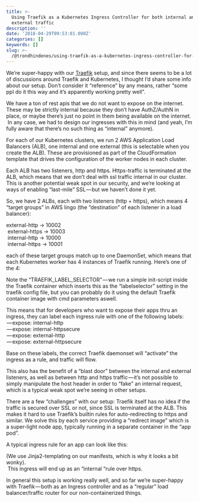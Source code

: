 ```yaml
---
title: >-
  Using Traefik as a Kubernetes Ingress Controller for both internal and
  external traffic
description: ''
date: '2018-04-29T09:53:01.000Z'
categories: []
keywords: []
slug: >-
  /@trondhindenes/using-traefik-as-a-kubernetes-ingress-controller-for-both-internal-and-external-traffic-c06e4177314
---
```


We’re super-happy with our [Traefik](https://traefik.io/) setup, and since there seems to be a lot of discussions around Traefik and Kubernetes, I thought I’d share some info about our setup. Don’t consider it “reference” by any means, rather “some ppl do it this way and it’s apparently working pretty well”.

We have a ton of rest apis that we do not want to expose on the internet. These may be strictly internal because they don’t have AuthZ/AuthN in place, or maybe there’s just no point in them being available on the internet.  
 In any case, we had to design our ingresses with this in mind (and yeah, I’m fully aware that there’s no such thing as “internal” anymore).

For each of our Kubernetes clusters, we run 2 AWS Application Load Balancers (ALB), one internal and one external (this is selectable when you create the ALB). These are provisioned as part of the CloudFormation template that drives the configuration of the worker nodes in each cluster.

Each ALB has two listeners, http and https. Https-traffic is terminated at the ALB, which means that we don’t deal with ssl traffic internal in our cluster. This is another potential weak spot in our security, and we’re looking at ways of enabling “last-mile” SSL — but we haven’t done it yet.

So, we have 2 ALBs, each with two listeners (http + https), which means 4 “target groups” in AWS lingo (the “destination” of each listener in a load balancer):

external-http → 10002  
 external-https → 10003  
 internal-http → 10000  
 internal-https → 10001

each of these target groups match up to one DaemonSet, which means that each Kubernetes worker has 4 instances of Traefik running. Here’s one of the 4:

Note the “TRAEFIK\_LABEL\_SELECTOR” — we run a simple init-script inside the Traefik container which inserts this as the “labelselector” setting in the traefik config file, but you can probably do it using the default Traefik container image with cmd parameters aswell.

This means that for developers who want to expose their apps thru an ingress, they can label each ingress rule with one of the following labels:  
 — expose: internal-http  
 — expose: internal-httpsecure  
 — expose: external-http  
 — expose: external-httpsecure

Base on these labels, the correct Traefik daemonset will “activate” the ingress as a rule, and traffic will flow.

This also has the benefit of a “blast door” between the internal and external listeners, as well as between http and https traffic — it’s not possible to simply manipulate the host header in order to “fake” an internal request, which is a typical weak spot we’re seeing in other setups.

There are a few “challenges” with our setup: Traefik itself has no idea if the traffic is secured over SSL or not, since SSL is terminated at the ALB. This makes it hard to use Traefik’s builtin rules for auto-redirecting to https and similar. We solve this by each service providing a “redirect image” which is a super-light node app, typically running in a separate container in the “app pod”.

A typical ingress rule for an app can look like this:

(We use Jinja2-templating on our manifests, which is why it looks a bit wonky).  
 This ingress will end up as an “internal “rule over https.

In general this setup is working really well, and so far we’re super-happy with Traefik — both as an Ingress controller and as a “regular” load balancer/traffic router for our non-containerized things.